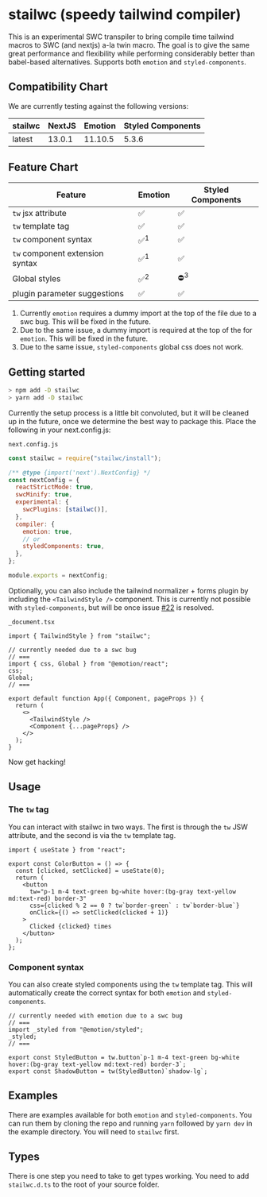 # stailwc (speedy tailwind compiler)

This is an experimental SWC transpiler to bring compile time
tailwind macros to SWC (and nextjs) a-la twin macro. The goal
is to give the same great performance and flexibility while
performing considerably better than babel-based alternatives.
Supports both `emotion` and `styled-components`.

## Compatibility Chart

We are currently testing against the following versions:

| stailwc | NextJS | Emotion | Styled Components |
| ------- | ------ | ------- | ----------------- |
| latest  | 13.0.1 | 11.10.5 | 5.3.6             |

## Feature Chart

| Feature                         | Emotion        | Styled Components |
| ------------------------------- | -------------- | ----------------- |
| `tw` jsx attribute              | ✅             | ✅                |
| `tw` template tag               | ✅             | ✅                |
| `tw` component syntax           | ✅<sup>1</sup> | ✅                |
| `tw` component extension syntax | ✅<sup>1</sup> | ✅                |
| Global styles                   | ✅<sup>2</sup> | ⛔<sup>3</sup>    |
| plugin parameter suggestions    | ✅             | ✅                |

1. Currently `emotion` requires a dummy import at the top of the file
   due to a swc bug. This will be fixed in the future.
2. Due to the same issue, a dummy import is required at the top of
   the for `emotion`. This will be fixed in the future.
3. Due to the same issue, `styled-components` global css does not work.

## Getting started

```bash
> npm add -D stailwc
> yarn add -D stailwc
```

Currently the setup process is a little bit convoluted, but it
will be cleaned up in the future, once we determine the best
way to package this. Place the following in your next.config.js:

`next.config.js`

```js
const stailwc = require("stailwc/install");

/** @type {import('next').NextConfig} */
const nextConfig = {
  reactStrictMode: true,
  swcMinify: true,
  experimental: {
    swcPlugins: [stailwc()],
  },
  compiler: {
    emotion: true,
    // or
    styledComponents: true,
  },
};

module.exports = nextConfig;
```

Optionally, you can also include the tailwind normalizer + forms
plugin by including the `<TailwindStyle />` component. This is
currently not possible with `styled-components`, but will be once
issue [#22](https://github.com/arlyon/stailwc/issues/23) is resolved.

`_document.tsx`

```tsx
import { TailwindStyle } from "stailwc";

// currently needed due to a swc bug
// ===
import { css, Global } from "@emotion/react";
css;
Global;
// ===

export default function App({ Component, pageProps }) {
  return (
    <>
      <TailwindStyle />
      <Component {...pageProps} />
    </>
  );
}
```

Now get hacking!

## Usage

### The `tw` tag

You can interact with stailwc in two ways. The first is through
the `tw` JSW attribute, and the second is via the `tw` template
tag.

```tsx
import { useState } from "react";

export const ColorButton = () => {
  const [clicked, setClicked] = useState(0);
  return (
    <button
      tw="p-1 m-4 text-green bg-white hover:(bg-gray text-yellow md:text-red) border-3"
      css={clicked % 2 == 0 ? tw`border-green` : tw`border-blue`}
      onClick={() => setClicked(clicked + 1)}
    >
      Clicked {clicked} times
    </button>
  );
};
```

### Component syntax

You can also create styled components using the `tw` template tag.
This will automatically create the correct syntax for both `emotion`
and `styled-components`.

```tsx
// currently needed with emotion due to a swc bug
// ===
import _styled from "@emotion/styled";
_styled;
// ===

export const StyledButton = tw.button`p-1 m-4 text-green bg-white hover:(bg-gray text-yellow md:text-red) border-3`;
export const ShadowButton = tw(StyledButton)`shadow-lg`;
```

## Examples

There are examples available for both `emotion` and `styled-components`.
You can run them by cloning the repo and running `yarn` followed by
`yarn dev` in the example directory. You will need to `stailwc` first.

## Types

There is one step you need to take to get types working. You need to add `stailwc.d.ts` to the root of your source
folder.
